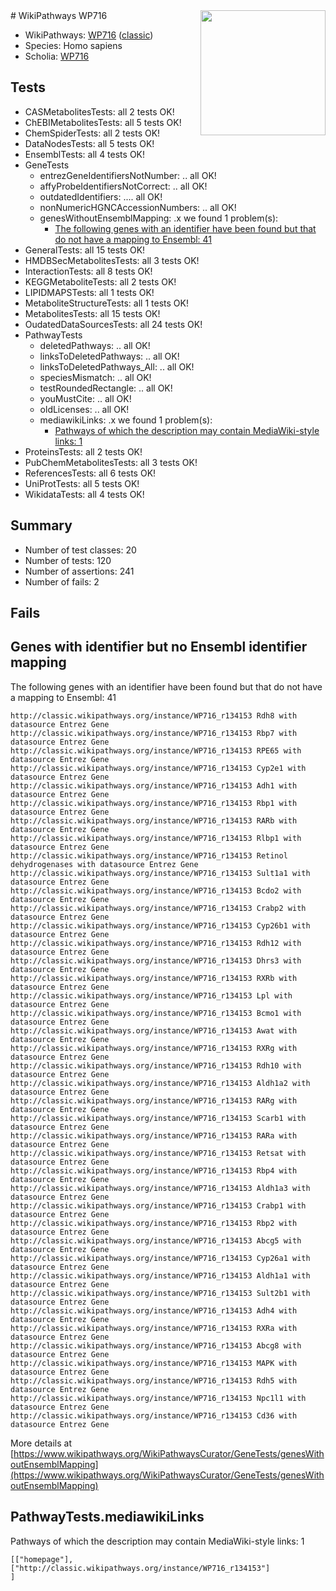 <img style="float: right; width: 200px" src="https://upload.wikimedia.org/wikipedia/commons/thumb/8/83/Wplogo_with_text_500.png/640px-Wplogo_with_text_500.png" />
# WikiPathways WP716

* WikiPathways: [WP716](https://wikipathways.org/pathways/WP716) ([classic](https://classic.wikipathways.org/instance/WP716))
* Species: Homo sapiens
* Scholia: [WP716](https://scholia.toolforge.org/wikipathways/WP716)
## Tests
* CASMetabolitesTests: all 2 tests OK!
* ChEBIMetabolitesTests: all 5 tests OK!
* ChemSpiderTests: all 2 tests OK!
* DataNodesTests: all 5 tests OK!
* EnsemblTests: all 4 tests OK!
* GeneTests
    * entrezGeneIdentifiersNotNumber: .. all OK!
    * affyProbeIdentifiersNotCorrect: .. all OK!
    * outdatedIdentifiers: .... all OK!
    * nonNumericHGNCAccessionNumbers: .. all OK!
    * genesWithoutEnsemblMapping: .x we found 1 problem(s):
        * [The following genes with an identifier have been found but that do not have a mapping to Ensembl: 41](#c4e5436b)
* GeneralTests: all 15 tests OK!
* HMDBSecMetabolitesTests: all 3 tests OK!
* InteractionTests: all 8 tests OK!
* KEGGMetaboliteTests: all 2 tests OK!
* LIPIDMAPSTests: all 1 tests OK!
* MetaboliteStructureTests: all 1 tests OK!
* MetabolitesTests: all 15 tests OK!
* OudatedDataSourcesTests: all 24 tests OK!
* PathwayTests
    * deletedPathways: .. all OK!
    * linksToDeletedPathways: .. all OK!
    * linksToDeletedPathways_All: .. all OK!
    * speciesMismatch: .. all OK!
    * testRoundedRectangle: .. all OK!
    * youMustCite: .. all OK!
    * oldLicenses: .. all OK!
    * mediawikiLinks: .x we found 1 problem(s):
        * [Pathways of which the description may contain MediaWiki-style links: 1](#da69cf45)
* ProteinsTests: all 2 tests OK!
* PubChemMetabolitesTests: all 3 tests OK!
* ReferencesTests: all 6 tests OK!
* UniProtTests: all 5 tests OK!
* WikidataTests: all 4 tests OK!


## Summary

* Number of test classes: 20
* Number of tests: 120
* Number of assertions: 241
* Number of fails: 2

## Fails

<a name="c4e5436b" />

## Genes with identifier but no Ensembl identifier mapping

The following genes with an identifier have been found but that do not have a mapping to Ensembl: 41
```
http://classic.wikipathways.org/instance/WP716_r134153 Rdh8 with datasource Entrez Gene
http://classic.wikipathways.org/instance/WP716_r134153 Rbp7 with datasource Entrez Gene
http://classic.wikipathways.org/instance/WP716_r134153 RPE65 with datasource Entrez Gene
http://classic.wikipathways.org/instance/WP716_r134153 Cyp2e1 with datasource Entrez Gene
http://classic.wikipathways.org/instance/WP716_r134153 Adh1 with datasource Entrez Gene
http://classic.wikipathways.org/instance/WP716_r134153 Rbp1 with datasource Entrez Gene
http://classic.wikipathways.org/instance/WP716_r134153 RARb with datasource Entrez Gene
http://classic.wikipathways.org/instance/WP716_r134153 Rlbp1 with datasource Entrez Gene
http://classic.wikipathways.org/instance/WP716_r134153 Retinol dehydrogenases with datasource Entrez Gene
http://classic.wikipathways.org/instance/WP716_r134153 Sult1a1 with datasource Entrez Gene
http://classic.wikipathways.org/instance/WP716_r134153 Bcdo2 with datasource Entrez Gene
http://classic.wikipathways.org/instance/WP716_r134153 Crabp2 with datasource Entrez Gene
http://classic.wikipathways.org/instance/WP716_r134153 Cyp26b1 with datasource Entrez Gene
http://classic.wikipathways.org/instance/WP716_r134153 Rdh12 with datasource Entrez Gene
http://classic.wikipathways.org/instance/WP716_r134153 Dhrs3 with datasource Entrez Gene
http://classic.wikipathways.org/instance/WP716_r134153 RXRb with datasource Entrez Gene
http://classic.wikipathways.org/instance/WP716_r134153 Lpl with datasource Entrez Gene
http://classic.wikipathways.org/instance/WP716_r134153 Bcmo1 with datasource Entrez Gene
http://classic.wikipathways.org/instance/WP716_r134153 Awat with datasource Entrez Gene
http://classic.wikipathways.org/instance/WP716_r134153 RXRg with datasource Entrez Gene
http://classic.wikipathways.org/instance/WP716_r134153 Rdh10 with datasource Entrez Gene
http://classic.wikipathways.org/instance/WP716_r134153 Aldh1a2 with datasource Entrez Gene
http://classic.wikipathways.org/instance/WP716_r134153 RARg with datasource Entrez Gene
http://classic.wikipathways.org/instance/WP716_r134153 Scarb1 with datasource Entrez Gene
http://classic.wikipathways.org/instance/WP716_r134153 RARa with datasource Entrez Gene
http://classic.wikipathways.org/instance/WP716_r134153 Retsat with datasource Entrez Gene
http://classic.wikipathways.org/instance/WP716_r134153 Rbp4 with datasource Entrez Gene
http://classic.wikipathways.org/instance/WP716_r134153 Aldh1a3 with datasource Entrez Gene
http://classic.wikipathways.org/instance/WP716_r134153 Crabp1 with datasource Entrez Gene
http://classic.wikipathways.org/instance/WP716_r134153 Rbp2 with datasource Entrez Gene
http://classic.wikipathways.org/instance/WP716_r134153 Abcg5 with datasource Entrez Gene
http://classic.wikipathways.org/instance/WP716_r134153 Cyp26a1 with datasource Entrez Gene
http://classic.wikipathways.org/instance/WP716_r134153 Aldh1a1 with datasource Entrez Gene
http://classic.wikipathways.org/instance/WP716_r134153 Sult2b1 with datasource Entrez Gene
http://classic.wikipathways.org/instance/WP716_r134153 Adh4 with datasource Entrez Gene
http://classic.wikipathways.org/instance/WP716_r134153 RXRa with datasource Entrez Gene
http://classic.wikipathways.org/instance/WP716_r134153 Abcg8 with datasource Entrez Gene
http://classic.wikipathways.org/instance/WP716_r134153 MAPK with datasource Entrez Gene
http://classic.wikipathways.org/instance/WP716_r134153 Rdh5 with datasource Entrez Gene
http://classic.wikipathways.org/instance/WP716_r134153 Npc1l1 with datasource Entrez Gene
http://classic.wikipathways.org/instance/WP716_r134153 Cd36 with datasource Entrez Gene
```

More details at [https://www.wikipathways.org/WikiPathwaysCurator/GeneTests/genesWithoutEnsemblMapping](https://www.wikipathways.org/WikiPathwaysCurator/GeneTests/genesWithoutEnsemblMapping)

<a name="da69cf45" />

## PathwayTests.mediawikiLinks

Pathways of which the description may contain MediaWiki-style links: 1
```
[["homepage"],
["http://classic.wikipathways.org/instance/WP716_r134153"]
]
```

